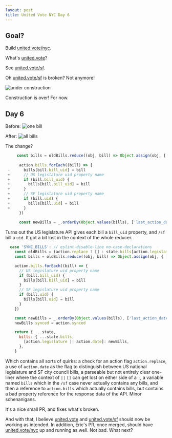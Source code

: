 ```yaml
---
layout: post
title: United Vote NYC Day 6
---
```


## Goal?

Build [united.vote/nyc](https://united.vote/nyc).

What's [united.vote](https://united.vote/)?

See [united.vote/sf](https://united.vote/sf).

Oh [united.vote/sf](https://united.vote/sf) is broken? Not anymore! 

![under construction](https://user-images.githubusercontent.com/7946707/31561828-fdef532c-b00d-11e7-8ff2-67b47eba5e4f.gif)

Construction is over! For now.

## Day 6

Before:
![one bill](https://user-images.githubusercontent.com/7946707/31525385-d24a51d4-af74-11e7-9222-a080cf69b1d3.png)

After:
![all bills](https://user-images.githubusercontent.com/7946707/31525473-62828dde-af75-11e7-81ac-ff4d6d51cc4d.png)

The change?

``` js
     const bills = oldBills.reduce((obj, bill) => Object.assign(obj, { [bill.bill_uid]: bill }), {})
  
      action.bills.forEach((bill) => {
 -      bills[bill.bill_uid] = bill
 +      // US legislature uid property name
 +      if (bill.bill_uid) {
 +        bills[bill.bill_uid] = bill
 +      }
 +      // SF legislature uid property name
 +      if (bill.uid) {
 +        bills[bill.uid] = bill
 +      }
      })
  
      const newBills = _.orderBy(Object.values(bills), ['last_action_date', 'bill_uid'], ['desc', 'desc'])
```

Turns out the US legislature API gives each bill a `bill_uid` property, and `/sf` bill a `uid`. It got a bit lost in the context of the whole reducer.

``` js
  case 'SYNC_BILLS': // eslint-disable-line no-case-declarations
    const oldBills = (action.replace ? [] : state.bills[action.legislature || action.date] || [])
    const bills = oldBills.reduce((obj, bill) => Object.assign(obj, { [bill.bill_uid]: bill }), {})

    action.bills.forEach((bill) => {
      // US legislature uid property name
      if (bill.bill_uid) {
        bills[bill.bill_uid] = bill
      }
      // SF legislature uid property name
      if (bill.uid) {
        bills[bill.uid] = bill
      }
    })

    const newBills = _.orderBy(Object.values(bills), ['last_action_date', 'bill_uid'], ['desc', 'desc'])
    newBills.synced = action.synced

    return { ...state,
      bills: { ...state.bills,
        [action.legislature || action.date]: newBills,
      },
    }
```

Which contains all sorts of quirks: a check for an action flag `action.replace`, a use of `action.date` as the flag to distinguish between US national legislature and SF city council bills, a parseable but not entirely clear one-liner where the context of `||` `[]` can get lost on either side of a `:`, a variable named `bills` which in the `/sf` case never actually contains any bills, and then a reference to `action.bills` which actually contains bills, but contains a bad property reference for the response data of the API. Minor schenanigans.

It's a nice small PR, and fixes what's broken. 

And with that, I believe [united.vote](https://united.vote) and [united.vote/sf](https://united.vote/sf) should now be working as intended. In addition, Eric's PR, once merged, should have [united.vote/nyc](https://united.vote/nyc) up and running as well. Not bad. What next?


